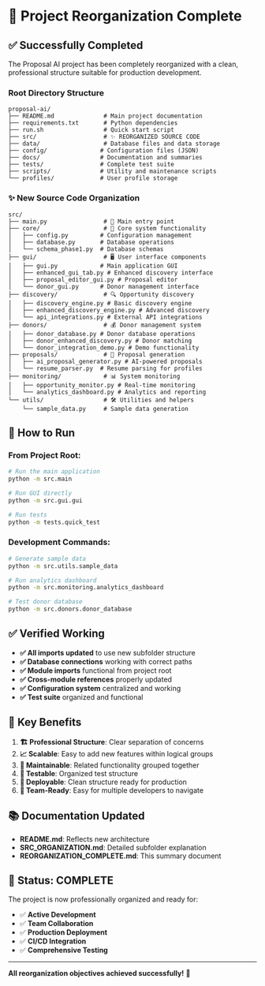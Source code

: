 # 🎯 Project Reorganization Complete

## ✅ **Successfully Completed**

The Proposal AI project has been completely reorganized with a clean, professional structure suitable for production development.

### **Root Directory Structure**
```
proposal-ai/
├── README.md              # Main project documentation
├── requirements.txt       # Python dependencies
├── run.sh                 # Quick start script
├── src/                   # ✨ REORGANIZED SOURCE CODE
├── data/                  # Database files and data storage
├── config/               # Configuration files (JSON)
├── docs/                 # Documentation and summaries
├── tests/                # Complete test suite
├── scripts/              # Utility and maintenance scripts
└── profiles/             # User profile storage
```

### **✨ New Source Code Organization**
```
src/
├── main.py                # 🚀 Main entry point
├── core/                  # 🔧 Core system functionality
│   ├── config.py         # Configuration management
│   ├── database.py       # Database operations
│   └── schema_phase1.py  # Database schemas
├── gui/                   # 🖥️ User interface components
│   ├── gui.py            # Main application GUI
│   ├── enhanced_gui_tab.py # Enhanced discovery interface
│   ├── proposal_editor_gui.py # Proposal editor
│   └── donor_gui.py      # Donor management interface
├── discovery/             # 🔍 Opportunity discovery
│   ├── discovery_engine.py # Basic discovery engine
│   ├── enhanced_discovery_engine.py # Advanced discovery
│   └── api_integrations.py # External API integrations
├── donors/                # 💰 Donor management system
│   ├── donor_database.py # Donor database operations
│   ├── donor_enhanced_discovery.py # Donor matching
│   └── donor_integration_demo.py # Demo functionality
├── proposals/             # 📝 Proposal generation
│   ├── ai_proposal_generator.py # AI-powered proposals
│   └── resume_parser.py  # Resume parsing for profiles
├── monitoring/            # 📊 System monitoring
│   ├── opportunity_monitor.py # Real-time monitoring
│   └── analytics_dashboard.py # Analytics and reporting
└── utils/                 # 🛠️ Utilities and helpers
    └── sample_data.py     # Sample data generation
```

## **🚀 How to Run**

### From Project Root:
```bash
# Run the main application
python -m src.main

# Run GUI directly
python -m src.gui.gui

# Run tests
python -m tests.quick_test
```

### Development Commands:
```bash
# Generate sample data
python -m src.utils.sample_data

# Run analytics dashboard
python -m src.monitoring.analytics_dashboard

# Test donor database
python -m src.donors.donor_database
```

## **✅ Verified Working**

- **✅ All imports updated** to use new subfolder structure
- **✅ Database connections** working with correct paths
- **✅ Module imports** functional from project root
- **✅ Cross-module references** properly updated
- **✅ Configuration system** centralized and working
- **✅ Test suite** organized and functional

## **🎯 Key Benefits**

1. **🏗️ Professional Structure**: Clear separation of concerns
2. **📈 Scalable**: Easy to add new features within logical groups
3. **🔧 Maintainable**: Related functionality grouped together
4. **🧪 Testable**: Organized test structure
5. **🚀 Deployable**: Clean structure ready for production
6. **👥 Team-Ready**: Easy for multiple developers to navigate

## **📚 Documentation Updated**

- **README.md**: Reflects new architecture
- **SRC_ORGANIZATION.md**: Detailed subfolder explanation  
- **REORGANIZATION_COMPLETE.md**: This summary document

## **🎉 Status: COMPLETE**

The project is now professionally organized and ready for:
- ✅ **Active Development**
- ✅ **Team Collaboration**  
- ✅ **Production Deployment**
- ✅ **CI/CD Integration**
- ✅ **Comprehensive Testing**

---

**All reorganization objectives achieved successfully!** 🎊
